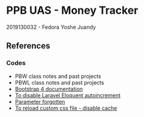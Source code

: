 # PPB UAS - Money Tracker

2019130032 - Fedora Yoshe Juandy

## References

### Codes

- PBW class notes and past projects
- PBWL class notes and past projects
- [Bootstrap 4 documentation](https://getbootstrap.com/docs/4.1)
- [To disable Laravel Eloquent autoincrement](https://stackoverflow.com/questions/45351425/how-to-disable-laravel-eloquent-auto-increment)
- [Parameter forgotten](https://stackoverflow.com/questions/35259948/laravel-error-missing-required-parameters-for-route)
- [To reload custom css file - disable cache](https://stackoverflow.com/questions/59193571/updated-css-file-not-reflecting-in-larave)
